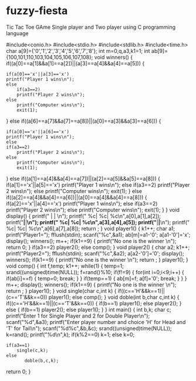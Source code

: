 # fuzzy-fiesta
Tic Tac Toe GAme Single  player and Two player using C programming language


#include<conio.h>
#include<stdio.h>
#include<stdlib.h>
#include<time.h>
char a[9]={'0','1','2','3','4','5','6','7','8'};
int m=0,q,a3,k1=1;
int ab[9]={100,101,110,103,104,105,106,107,108};
void winners()
{
if((a[0]==a[1]&&a[1]==a[2])||(a[3]==a[4]&&a[4]==a[5]))
{

    if(a[0]=='x'||a[3]=='x')
    printf("Player 1 wins\n");
    else
        if(a3==2)
        printf("Player 2 wins\n");
    else
        printf("Computer wins\n");
        exit(1);
}
else if((a[6]==a[7]&&a[7]==a[8])||(a[0]==a[3]&&a[3]==a[6]))
{

    if(a[0]=='x'||a[6]=='x')
    printf("Player 1 wins\n");
    else
    if(a3==2)
        printf("Player 2 wins\n");
    else
        printf("Computer wins\n");
        exit(1);
}
else if((a[1]==a[4]&&a[4]==a[7])||(a[2]==a[5]&&a[5]==a[8]))
{
    if(a[1]=='x'||a[5]=='x')
    printf("Player 1 wins\n");
    else
    if(a3==2)
        printf("Player 2 wins\n");
    else
        printf("Computer wins\n");
        exit(1);
}
else if((a[2]==a[4]&&a[4]==a[6])||(a[0]==a[4]&&a[4]==a[8]))
{
    if(a[2]=='x'||a[4]=='x')
    printf("Player 1 wins\n");
    else
    if(a3==2)
        printf("Player 2 wins\n");
    else
        printf("Computer wins\n");
        exit(1);
}
}
void display()
{
printf("  |  |  \n");
printf(" %c| %c| %c\n",a[0],a[1],a[2]);
printf("__|__|__\n");
printf(" %c| %c| %c\n",a[3],a[4],a[5]);
printf("__|__|__\n");
printf(" %c| %c| %c\n",a[6],a[7],a[8]);
return ;
}
void player1()
{
k1++;
char a1;
printf("Player1=");
fflush(stdin);
scanf("%c",&a1);
ab[m]=a1-'0';
a[a1-'0']='x';
display();
winners();
m++;
if(k1==9)
{
printf("No one is the winner \n");
return 0;
}
if(a3==2)
player2();
else
comp();
}
void player2()
{
char a2;
k1++;
printf("Player2=");
fflush(stdin);
scanf("%c",&a2);
a[a2-'0']='0';
display();
winners();
if(k1==9)
{
printf("No one is the winner \n");
return ;
}
player1();
}
void comp()
{
int f,temp;
k1++;
while(1)
{
temp=1;
srand((unsigned)time(NULL));
f=rand()%10;
if(f!=9)
{
for(int i=0;i<9;i++)
{
if(ab[i]==f)
{
temp=0;
break;
}
}
if(temp==1)
{
ab[m]=f;
a[f]='0';
break;
}
}
}
m++;
display();
winners();
if(k1==9)
{
printf("No one is the winner \n");
return ;
}
player1();
}
void single(char c,int k)
{
    if((c=='H'&&k==1)||(c=='T'&&k==0))
        player1();
    else
        comp();
}
void doble(int b,char c,int k)
{
    if((c=='H'&&k==1)||(c=='T'&&k==0))
    {
        if(b==1)
            player1();
        else
            player2();
    }
    else
    {
        if(b==1)
            player2();
        else
            player1();
    }
}
int main()
{
    int b,k;
    char c;
    printf("Enter 1 for Single Player and 2 for Double Player\n");
    scanf("%d",&a3);
    printf("Enter player number and choice 'H' for Head and 'T' for Tail\n");
    scanf("%d%c",&b,&c);
  srand((unsigned)time(NULL));
  k=rand();
  printf("%d\n",k);
  if(k%2==0)
    k=1;
  else
    k=0;

    if(a3==1)
        single(c,k);
    else
           doble(b,c,k);
 return 0;
}
